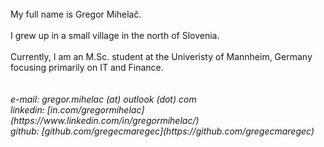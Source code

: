 <br>
My full name is Gregor Mihelač.<br>
<br>
I grew up in a small village in the north of Slovenia.<br>
<br>
Currently, I am an M.Sc. student at the Univeristy of Mannheim, Germany<br>
focusing primarily on IT and Finance.<br>
<br>
<br>
<i>e-mail: gregor.mihelac (at) outlook (dot) com
<br>
linkedin: [in.com/gregormihelac](https://www.linkedin.com/in/gregormihelac/)
<br>
github: [github.com/gregecmaregec](https://github.com/gregecmaregec)</i>
<br>
<br>
<br>
<br>

